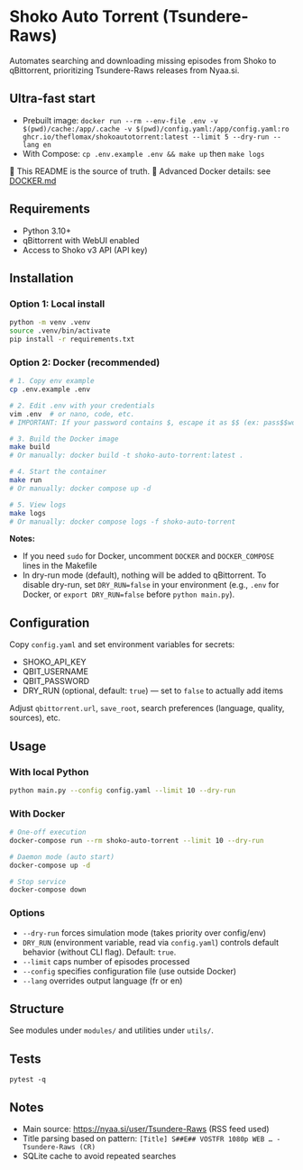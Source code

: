# Shoko Auto Torrent (Tsundere-Raws)

Automates searching and downloading missing episodes from Shoko to qBittorrent, prioritizing Tsundere-Raws releases from Nyaa.si.

## Ultra-fast start
- Prebuilt image: `docker run --rm --env-file .env -v $(pwd)/cache:/app/.cache -v $(pwd)/config.yaml:/app/config.yaml:ro ghcr.io/theflomax/shokoautotorrent:latest --limit 5 --dry-run --lang en`
- With Compose: `cp .env.example .env && make up` then `make logs`

📖 This README is the source of truth. 🐳 Advanced Docker details: see [DOCKER.md](DOCKER.md)

## Requirements
- Python 3.10+
- qBittorrent with WebUI enabled
- Access to Shoko v3 API (API key)

## Installation

### Option 1: Local install
```bash
python -m venv .venv
source .venv/bin/activate
pip install -r requirements.txt
```

### Option 2: Docker (recommended)
```bash
# 1. Copy env example
cp .env.example .env

# 2. Edit .env with your credentials
vim .env  # or nano, code, etc.
# IMPORTANT: If your password contains $, escape it as $$ (ex: pass$$word)

# 3. Build the Docker image
make build
# Or manually: docker build -t shoko-auto-torrent:latest .

# 4. Start the container
make run
# Or manually: docker compose up -d

# 5. View logs
make logs
# Or manually: docker compose logs -f shoko-auto-torrent
```

**Notes:**
- If you need `sudo` for Docker, uncomment `DOCKER` and `DOCKER_COMPOSE` lines in the Makefile
- In dry-run mode (default), nothing will be added to qBittorrent. To disable dry-run, set `DRY_RUN=false` in your environment (e.g., `.env` for Docker, or `export DRY_RUN=false` before `python main.py`).

## Configuration
Copy `config.yaml` and set environment variables for secrets:
- SHOKO_API_KEY
- QBIT_USERNAME
- QBIT_PASSWORD
- DRY_RUN (optional, default: `true`) — set to `false` to actually add items

Adjust `qbittorrent.url`, `save_root`, search preferences (language, quality, sources), etc.

## Usage

### With local Python
```bash
python main.py --config config.yaml --limit 10 --dry-run
```

### With Docker
```bash
# One-off execution
docker-compose run --rm shoko-auto-torrent --limit 10 --dry-run

# Daemon mode (auto start)
docker-compose up -d

# Stop service
docker-compose down
```

### Options
- `--dry-run` forces simulation mode (takes priority over config/env)
- `DRY_RUN` (environment variable, read via `config.yaml`) controls default behavior (without CLI flag). Default: `true`.
- `--limit` caps number of episodes processed
- `--config` specifies configuration file (use outside Docker)
- `--lang` overrides output language (fr or en)

## Structure
See modules under `modules/` and utilities under `utils/`.

## Tests
```
pytest -q
```

## Notes
- Main source: https://nyaa.si/user/Tsundere-Raws (RSS feed used)
- Title parsing based on pattern: `[Title] S##E## VOSTFR 1080p WEB … -Tsundere-Raws (CR)`
- SQLite cache to avoid repeated searches
